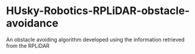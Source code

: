 # HUsky-Robotics-RPLiDAR-obstacle-avoidance
An obstacle avoiding algorithm developed using the information retrieved from the RPLiDAR
